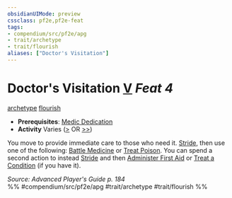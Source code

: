 ```yaml
---
obsidianUIMode: preview
cssclass: pf2e,pf2e-feat
tags:
- compendium/src/pf2e/apg
- trait/archetype
- trait/flourish
aliases: ["Doctor's Visitation"]
---
```

# Doctor's Visitation  [V](../../Rules/core-rulebook/chapter-9-playing-the-game.md#Actions "Varies") *Feat 4*  
[archetype](../../Rules/traits/archetype.md)  [flourish](../../Rules/traits/flourish.md)  

- **Prerequisites**: [Medic Dedication](medic-dedication-apg.md)
- **Activity** Varies ([>](../../Rules/core-rulebook/chapter-9-playing-the-game.md#Actions "Single Action") OR [>>](../../Rules/core-rulebook/chapter-9-playing-the-game.md#Actions "Two-Action"))

You move to provide immediate care to those who need it. [Stride](../../Rules/actions/stride.md), then use one of the following: [Battle Medicine](battle-medicine.md) or [Treat Poison](../../Rules/actions/treat-poison.md). You can spend a second action to instead [Stride](../../Rules/actions/stride.md) and then [Administer First Aid](../../Rules/actions/administer-first-aid.md) or [Treat a Condition](treat-condition-apg.md) (if you have it).

*Source: Advanced Player's Guide p. 184*  
%% #compendium/src/pf2e/apg #trait/archetype #trait/flourish %%